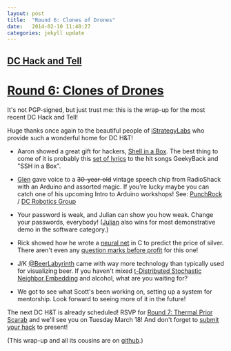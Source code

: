 ```yaml
---
layout: post
title:  "Round 6: Clones of Drones"
date:   2014-02-10 11:40:27
categories: jekyll update
---
```


## [DC Hack and Tell](http://www.meetup.com/DC-Hack-and-Tell/)

# [Round 6: Clones of Drones](http://www.meetup.com/DC-Hack-and-Tell/events/162719962/)

It's not PGP-signed, but just trust me: this is the wrap-up for the most recent DC Hack and Tell!

Huge thanks once again to the beautiful people of [iStrategyLabs](http://istrategylabs.com/) who provide such a wonderful home for DC H&T!

 * Aaron showed a great gift for hackers, [Shell in a Box](https://code.google.com/p/shellinabox/). The best thing to come of it is probably this [set of lyrics](http://planspace.org/2014/02/13/official-geekyback-and-ssh-in-a-box-lyrics/) to the hit songs GeekyBack and "SSH in a Box".

 * [Glen](http://gmossy.wordpress.com/) gave voice to a <s>30-year-old</s> vintage speech chip from RadioShack with an Arduino and assorted magic. If you're lucky maybe you can catch one of his upcoming Intro to Arduino workshops! See: [PunchRock](http://www.punchrockdc.com/) / [DC Robotics Group](http://www.meetup.com/DC-Robotics-Group/)

 * Your password is weak, and Julian can show you how weak. Change your passwords, everybody! ([Julian](http://juliangindi.com/) also wins for most demonstrative demo in the software category.)

 * Rick showed how he wrote a [neural net](http://en.wikipedia.org/wiki/Artificial_neural_network) in C to predict the price of silver. There aren't even any [question marks before profit](http://knowyourmeme.com/memes/profit) for this one!

 * J/K [@BeerLabyrinth](https://twitter.com/BeerLabyrinth) came with way more technology than typically used for visualizing beer. If you haven't mixed [t-Distributed Stochastic Neighbor Embedding](http://homepage.tudelft.nl/19j49/t-SNE.html) and alcohol, what are you waiting for?

 * We got to see what Scott's been working on, setting up a system for mentorship. Look forward to seeing more of it in the future!

The next DC H&T is already scheduled! RSVP for [Round 7: Thermal Prior Scarab](http://www.meetup.com/DC-Hack-and-Tell/events/165875312/) and we'll see you on Tuesday March 18! And don't forget to [submit your hack](http://bit.ly/hackandtelldc7) to present!

(This wrap-up and all its cousins are on [github](https://github.com/hackandtell/wrapup).)
